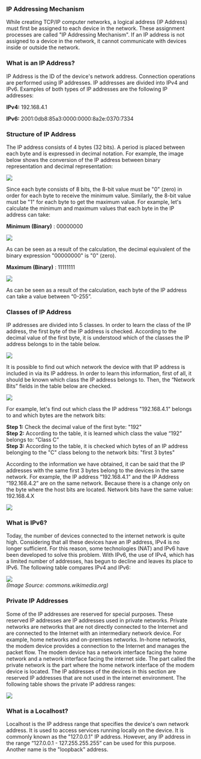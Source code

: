 ### IP Addressing Mechanism

While creating TCP/IP computer networks, a logical address (IP Address) must first be assigned to each device in the network. These assignment processes are called "IP Addressing Mechanism". If an IP address is not assigned to a device in the network, it cannot communicate with devices inside or outside the network.  
  

### What is an IP Address?

IP Address is the ID of the device's network address. Connection operations are performed using IP addresses. IP addresses are divided into IPv4 and IPv6. Examples of both types of IP addresses are the following IP addresses:  
  
**IPv4:** 192.168.4.1  
  
**IPv6:** 2001:0db8:85a3:0000:0000:8a2e:0370:7334  
  

### Structure of IP Address

The IP address consists of 4 bytes (32 bits). A period is placed between each byte and is expressed in decimal notation. For example, the image below shows the conversion of the IP address between binary representation and decimal representation:  

![](https://ld-images-2.s3.us-east-2.amazonaws.com/Network+Fundamentals/images/IP1-1.png)  

  
Since each byte consists of 8 bits, the 8-bit value must be "0" (zero) in order for each byte to receive the minimum value. Similarly, the 8-bit value must be "1" for each byte to get the maximum value. For example, let's calculate the minimum and maximum values ​​that each byte in the IP address can take:  
  
**Minimum (Binary)** : 00000000  

![](https://ld-images-2.s3.us-east-2.amazonaws.com/Network+Fundamentals/images/binary-1.png)  

  
As can be seen as a result of the calculation, the decimal equivalent of the binary expression "00000000" is "0" (zero).  
  
**Maximum (Binary)** : 11111111  

![](https://ld-images-2.s3.us-east-2.amazonaws.com/Network+Fundamentals/images/binary-2.png)  

  
As can be seen as a result of the calculation, each byte of the IP address can take a value between “0-255”.  
  

### Classes of IP Address

IP addresses are divided into 5 classes. In order to learn the class of the IP address, the first byte of the IP address is checked. According to the decimal value of the first byte, it is understood which of the classes the IP address belongs to in the table below.  

![](https://ld-images-2.s3.us-east-2.amazonaws.com/Network+Fundamentals/images/ip2.png)  

  
It is possible to find out which network the device with that IP address is included in via its IP address. In order to learn this information, first of all, it should be known which class the IP address belongs to. Then, the “Network Bits” fields in the table below are checked.  

![](https://ld-images-2.s3.us-east-2.amazonaws.com/Network+Fundamentals/images/ip3.png)  

  
For example, let's find out which class the IP address "192.168.4.1" belongs to and which bytes are the network bits:  
  
**Step 1:** Check the decimal value of the first byte: "192"  
**Step 2:** According to the table, it is learned which class the value “192” belongs to: “Class C”  
**Step 3:** According to the table, it is checked which bytes of an IP address belonging to the "C" class belong to the network bits: "first 3 bytes"  
  
According to the information we have obtained, it can be said that the IP addresses with the same first 3 bytes belong to the devices in the same network. For example, the IP address “192.168.4.1” and the IP Address “192.168.4.2” are on the same network. Because there is a change only on the byte where the host bits are located. Network bits have the same value: 192.168.4.X  

![](https://ld-images-2.s3.us-east-2.amazonaws.com/Network+Fundamentals/images/ip4.png)  

  
  

### What is IPv6?

Today, the number of devices connected to the internet network is quite high. Considering that all these devices have an IP address, IPv4 is no longer sufficient. For this reason, some technologies (NAT) and IPv6 have been developed to solve this problem. With IPv6, the use of IPv4, which has a limited number of addresses, has begun to decline and leaves its place to IPv6. The following table compares IPv4 and IPv6:  

![](https://ld-images-2.s3.us-east-2.amazonaws.com/Network+Fundamentals/images/ip5.png)  
_(Image Source: commons.wikimedia.org)_

  
  

### Private IP Addresses

Some of the IP addresses are reserved for special purposes. These reserved IP addresses are IP addresses used in private networks. Private networks are networks that are not directly connected to the Internet and are connected to the Internet with an intermediary network device. For example, home networks and on-premises networks. In-home networks, the modem device provides a connection to the Internet and manages the packet flow. The modem device has a network interface facing the home network and a network interface facing the internet side. The part called the private network is the part where the home network interface of the modem device is located. The IP addresses of the devices in this section are reserved IP addresses that are not used in the internet environment. The following table shows the private IP address ranges:  

![](https://ld-images-2.s3.us-east-2.amazonaws.com/Network+Fundamentals/images/ip6.png)  

  
  

### What is a Localhost?

Localhost is the IP address range that specifies the device's own network address. It is used to access services running locally on the device. It is commonly known as the "127.0.0.1" IP address. However, any IP address in the range “127.0.0.1 - 127.255.255.255” can be used for this purpose. Another name is the "loopback" address.